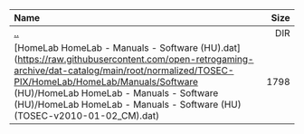 |Name|Size|
|:---|---:|
|[..](../index.html)|DIR|
|[HomeLab HomeLab - Manuals - Software (HU).dat](https://raw.githubusercontent.com/open-retrogaming-archive/dat-catalog/main/root/normalized/TOSEC-PIX/HomeLab/HomeLab/Manuals/Software (HU)/HomeLab HomeLab - Manuals - Software (HU)/HomeLab HomeLab - Manuals - Software (HU) (TOSEC-v2010-01-02_CM).dat)|1798|
